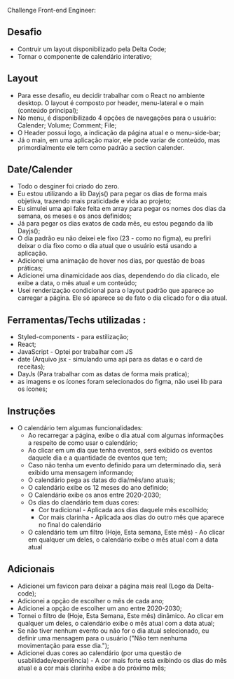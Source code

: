 Challenge Front-end Engineer:


## Desafio 
- Contruir um layout disponibilizado pela Delta Code;
- Tornar o componente de calendário interativo;

## Layout 
- Para esse desafio, eu decidir trabalhar com o React no ambiente desktop. O layout é composto por header, menu-lateral e o main (conteúdo principal);
- No menu, é disponibilizado 4 opções de navegações para o usuário: Calender; Volume; Comment; File;
- O Header possui logo, a indicação da página atual e o menu-side-bar;
- Já o main, em uma aplicação maior, ele pode variar de conteúdo, mas primordialmente ele tem como padrão a section calender.

## Date/Calender
- Todo o desginer foi criado do zero. 
- Eu estou utilizando a lib Dayjs() para pegar os dias de forma mais objetiva, trazendo mais praticidade e vida ao projeto;
- Eu simulei uma api fake feita em array para pegar os nomes dos dias da semana, os meses e os anos definidos;
- Já para pegar os dias exatos de cada mês, eu estou pegando da lib Dayjs();
- O dia padrão eu não deixei ele fixo (23 - como no figma), eu prefiri deixar o dia fixo como o dia atual que o usuário está usando a aplicação.
- Adicionei uma animação de hover nos dias, por questão de boas práticas;
- Adicionei uma dinamicidade aos dias, dependendo do dia clicado, ele exibe a data, o mês atual e um conteúdo;
- Usei renderização condicional para o layout padrão que aparece ao carregar a página. Ele só aparece se de fato o dia clicado for o dia atual.

## Ferramentas/Techs utilizadas :
- Styled-components - para estilização; 
- React;
- JavaScript - Optei por trabalhar com JS
- date (Arquivo jsx - simulando uma api para as datas e o card de receitas);
- DayJs (Para trabalhar com as datas de forma mais pratica);
- as imagens e os ícones foram selecionados do figma, não usei lib para os ícones;

##  Instruções 
- O calendário tem algumas funcionalidades: 
    - Ao recarregar a página, exibe o dia atual com algumas informações a respeito de como usar o calendário;
    - Ao clicar em um dia que tenha eventos, será exibido os eventos daquele dia e a quantidade de eventos que tem;
    - Caso não tenha um evento definido para um determinado dia, será exibido uma mensagem informando;
    - O calendário pega as datas do dia/mês/ano atuais;
    - O calendário exibe os 12 meses do ano definido;
    - O Calendário exibe os anos entre 2020-2030;
    - Os dias do claendário tem duas cores: 
      - Cor tradicional - Aplicada aos dias daquele mês escolhido;
      - Cor mais clarinha - Aplicada aos dias do outro mês que aparece no final do calendário
    - O calendário tem um filtro (Hoje, Esta semana, Este mês) - Ao clicar em qualquer um deles, o calendário exibe o mês atual com a data atual

## Adicionais 
- Adicionei um favicon para deixar a página mais real (Logo da Delta-code);
- Adicionei a opção de escolher o mês de cada ano;
- Adicionei a opção de escolher um ano entre 2020-2030;
- Tornei o filtro de (Hoje, Esta Semana, Este mês) dinâmico. Ao clicar em qualquer um deles, o calendário exibe o mês atual com a data atual;
- Se não tiver nenhum evento ou não for o dia atual selecionado, eu definir uma mensagem para o usuário ("Não tem nenhuma movimentação para esse dia.");
- Adicionei duas cores ao calendário (por uma questão de usabilidade/experiência) - A cor mais forte está exibindo os dias do mês atual e a cor mais clarinha exibe a do próximo mês;
